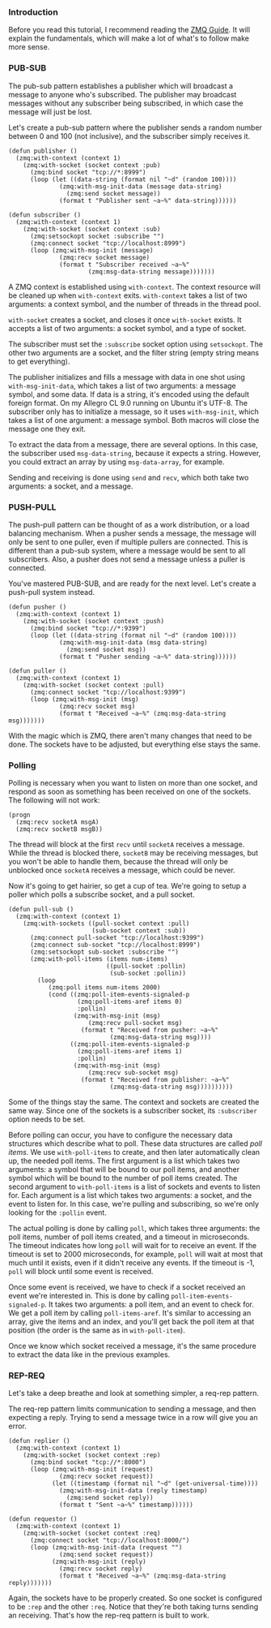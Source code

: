 ### Introduction

Before you read this tutorial, I recommend reading the
[ZMQ Guide](http://zguide.zeromq.org/page:all "ZMQ Guide"). It will
explain the fundamentals, which will make a lot of what's to follow
make more sense.

### PUB-SUB

The pub-sub pattern establishes a publisher which will broadcast a
message to anyone who's subscribed. The publisher may broadcast
messages without any subscriber being subscribed, in which case the
message will just be lost.

Let's create a pub-sub pattern where the publisher sends a random number
between 0 and 100 (not inclusive), and the subscriber simply receives it.

```common-lisp
(defun publisher ()
  (zmq:with-context (context 1)
    (zmq:with-socket (socket context :pub)
      (zmq:bind socket "tcp://*:8999")
      (loop (let ((data-string (format nil "~d" (random 100))))
              (zmq:with-msg-init-data (message data-string)
                (zmq:send socket message))
              (format t "Publisher sent ~a~%" data-string))))))

(defun subscriber ()
  (zmq:with-context (context 1)
    (zmq:with-socket (socket context :sub)
      (zmq:setsockopt socket :subscribe "")
      (zmq:connect socket "tcp://localhost:8999")
      (loop (zmq:with-msg-init (message)
              (zmq:recv socket message)
              (format t "Subscriber received ~a~%"
                      (zmq:msg-data-string message)))))))
```
A ZMQ context is established using `with-context`. The context
resource will be cleaned up when `with-context`
exits. `with-context` takes a list of two arguments: a context
symbol, and the number of threads in the thread pool.

`with-socket` creates a socket, and closes it once `with-socket`
  exists.  It accepts a list of two arguments: a socket symbol, and a
  type of socket.

The subscriber must set the `:subscribe` socket option using
`setsockopt`. The other two arguments are a socket, and the filter
string (empty string means to get everything).

The publisher initializes and fills a message with data in one shot
using `with-msg-init-data`, which takes a list of two arguments: a
message symbol, and some data. If data is a string, it's encoded using
the default foreign format. On my Allegro CL 9.0 running on Ubuntu
it's UTF-8. The subscriber only has to initialize a message, so it
uses `with-msg-init`, which takes a list of one argument: a message
symbol. Both macros will close the message one they exit.

To extract the data from a message, there are several options. In this
case, the subscriber used `msg-data-string`, because it expects a
string. However, you could extract an array by using
`msg-data-array`, for example.

Sending and receiving is done using `send` and `recv`, which both
take two arguments: a socket, and a message.

### PUSH-PULL

The push-pull pattern can be thought of as a work distribution, or a
load balancing mechanism. When a pusher sends a message, the message
will only be sent to one puller, even if multiple pullers are
connected. This is different than a pub-sub system, where a message
would be sent to all subscribers. Also, a pusher does not send a
message unless a puller is connected.

You've mastered PUB-SUB, and are ready for the next level. Let's
create a push-pull system instead.

```common-lisp
(defun pusher ()
  (zmq:with-context (context 1)
    (zmq:with-socket (socket context :push)
      (zmq:bind socket "tcp://*:9399")
      (loop (let ((data-string (format nil "~d" (random 100))))
              (zmq:with-msg-init-data (msg data-string)
                (zmq:send socket msg))
              (format t "Pusher sending ~a~%" data-string))))))

(defun puller ()
  (zmq:with-context (context 1)
    (zmq:with-socket (socket context :pull)
      (zmq:connect socket "tcp://localhost:9399")
      (loop (zmq:with-msg-init (msg)
              (zmq:recv socket msg)
              (format t "Received ~a~%" (zmq:msg-data-string msg)))))))
```

With the magic which is ZMQ, there aren't many changes that need to be
done. The sockets have to be adjusted, but everything else stays the
same.

### Polling

Polling is necessary when you want to listen on more than one socket,
and respond as soon as something has been received on one of the
sockets. The following will not work:

```common-lisp
(progn
  (zmq:recv socketA msgA)
  (zmq:recv socketB msgB))
```

The thread will block at the first `recv` until `socketA` receives a
message. While the thread is blocked there, `socketB` may be receiving
messages, but you won't be able to handle them, because the thread
will only be unblocked once `socketA` receives a message, which could
be never.

Now it's going to get hairier, so get a cup of tea. We're going to
setup a poller which polls a subscribe socket, and a pull socket.

```common-lisp
(defun pull-sub ()
  (zmq:with-context (context 1)
    (zmq:with-sockets ((pull-socket context :pull)
                       (sub-socket context :sub))
      (zmq:connect pull-socket "tcp://localhost:9399")
      (zmq:connect sub-socket "tcp://localhost:8999")
      (zmq:setsockopt sub-socket :subscribe "")
      (zmq:with-poll-items (items num-items)
                           ((pull-socket :pollin)
                            (sub-socket :pollin))
        (loop
           (zmq:poll items num-items 2000)
           (cond ((zmq:poll-item-events-signaled-p
                   (zmq:poll-items-aref items 0)
                   :pollin)
                  (zmq:with-msg-init (msg)
                      (zmq:recv pull-socket msg)
                    (format t "Received from pusher: ~a~%"
                            (zmq:msg-data-string msg))))
                 ((zmq:poll-item-events-signaled-p
                   (zmq:poll-items-aref items 1)
                   :pollin)
                  (zmq:with-msg-init (msg)
                      (zmq:recv sub-socket msg)
                    (format t "Received from publisher: ~a~%"
                            (zmq:msg-data-string msg))))))))))
```

Some of the things stay the same. The context and sockets are created
the same way. Since one of the sockets is a subscriber socket, its
`:subscriber` option needs to be set.

Before polling can occur, you have to configure the necessary data
structures which describe what to poll. These data structures are
called _poll items_. We use `with-poll-items` to create, and then
later automatically clean up, the needed poll items. The first
argument is a list which takes two arguments: a symbol that will be
bound to our poll items, and another symbol which will be bound to the
number of poll items created. The second argument to
`with-poll-items` is a list of sockets and events to listen
for. Each argument is a list which takes two arguments: a socket, and
the event to listen for. In this case, we're pulling and subscribing,
so we're only looking for the `:pollin` event.

The actual polling is done by calling `poll`, which takes three
arguments: the poll items, number of poll items created, and a timeout
in microseconds.  The timeout indicates how long `poll` will wait
for to receive an event. If the timeout is set to 2000 microseconds,
for example, `poll` will wait at most that much until it exists,
even if it didn't receive any events. If the timeout is -1, `poll`
will block until some event is received.

Once some event is received, we have to check if a socket received an
event we're interested in. This is done by calling
`poll-item-events-signaled-p`. It takes two arguments: a poll item,
and an event to check for. We get a poll item by calling
`poll-items-aref`. It's similar to accessing an array, give the
items and an index, and you'll get back the poll item at that position
(the order is the same as in `with-poll-item`).

Once we know which socket received a message, it's the same procedure
to extract the data like in the previous examples.

### REP-REQ

Let's take a deep breathe and look at something simpler, a req-rep pattern.

The req-rep pattern limits communication to sending a message, and
then expecting a reply. Trying to send a message twice in a row will
give you an error.

```common-lisp
(defun replier ()
  (zmq:with-context (context 1)
    (zmq:with-socket (socket context :rep)
      (zmq:bind socket "tcp://*:8000")
      (loop (zmq:with-msg-init (request)
              (zmq:recv socket request))
            (let ((timestamp (format nil "~d" (get-universal-time))))
              (zmq:with-msg-init-data (reply timestamp)
                (zmq:send socket reply))
              (format t "Sent ~a~%" timestamp))))))

(defun requestor ()
  (zmq:with-context (context 1)
    (zmq:with-socket (socket context :req)
      (zmq:connect socket "tcp://localhost:8000/")
      (loop (zmq:with-msg-init-data (request "")
              (zmq:send socket request))
            (zmq:with-msg-init (reply)
              (zmq:recv socket reply)
              (format t "Received ~a~%" (zmq:msg-data-string reply)))))))
```

Again, the sockets have to be properly created. So one socket is
configured to be `:rep` and the other `:req`. Notice that they're
both taking turns sending an receiving. That's how the rep-req pattern
is built to work.